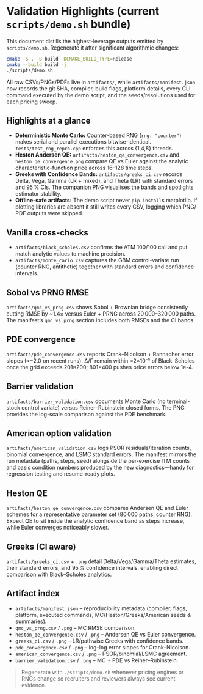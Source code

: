 # Validation Highlights (current `scripts/demo.sh` bundle)

This document distills the highest-leverage outputs emitted by `scripts/demo.sh`.
Regenerate it after significant algorithmic changes:

```bash
cmake -S . -B build -DCMAKE_BUILD_TYPE=Release
cmake --build build -j
./scripts/demo.sh
```

All raw CSVs/PNGs/PDFs live in `artifacts/`, while `artifacts/manifest.json`
now records the git SHA, compiler, build flags, platform details, every CLI
command executed by the demo script, and the seeds/resolutions used for each
pricing sweep.

## Highlights at a glance

- **Deterministic Monte Carlo:** Counter-based RNG (`rng: "counter"`) makes
  serial and parallel executions bitwise-identical. `tests/test_rng_repro.cpp`
  enforces this across {1,4,8} threads.
- **Heston Andersen QE:** `artifacts/heston_qe_convergence.csv` and
  `heston_qe_convergence.png` compare QE vs Euler against the analytic
  characteristic-function price across 16–128 time steps.
- **Greeks with Confidence Bands:** `artifacts/greeks_ci.csv` records Delta,
  Vega, Gamma (LR + mixed), and Theta (LR) with standard errors and 95 % CIs.
  The companion PNG visualises the bands and spotlights estimator stability.
- **Offline-safe artifacts:** The demo script never `pip install`s matplotlib.
  If plotting libraries are absent it still writes every CSV, logging which PNG/
  PDF outputs were skipped.

## Vanilla cross-checks

- `artifacts/black_scholes.csv` confirms the ATM 100/100 call and put match
  analytic values to machine precision.
- `artifacts/monte_carlo.csv` captures the GBM control-variate run (counter RNG,
  antithetic) together with standard errors and confidence intervals.

## Sobol vs PRNG RMSE

`artifacts/qmc_vs_prng.csv` shows Sobol + Brownian bridge consistently cutting
RMSE by ~1.4× versus Euler + PRNG across 20 000–320 000 paths. The manifest’s
`qmc_vs_prng` section includes both RMSEs and the CI bands.

## PDE convergence

`artifacts/pde_convergence.csv` reports Crank–Nicolson + Rannacher error slopes
(≈−2.0 on recent runs). Δ/Γ remain within ≈2×10⁻⁵ of Black–Scholes once the grid
exceeds 201×200; 801×400 pushes price errors below 1e-4.

## Barrier validation

`artifacts/barrier_validation.csv` documents Monte Carlo (no terminal-stock
control variate) versus Reiner–Rubinstein closed forms. The PNG provides the
log-scale comparison against the PDE benchmark.

## American option validation

`artifacts/american_validation.csv` logs PSOR residuals/iteration counts,
binomial convergence, and LSMC standard errors. The manifest mirrors the run
metadata (paths, steps, seed) alongside the per-exercise ITM counts and basis
condition numbers produced by the new diagnostics—handy for regression testing
and resume-ready plots.

## Heston QE

`artifacts/heston_qe_convergence.csv` compares Andersen QE and Euler schemes
for a representative parameter set (80 000 paths, counter RNG). Expect QE to sit
inside the analytic confidence band as steps increase, while Euler converges
noticeably slower.

## Greeks (CI aware)

`artifacts/greeks_ci.csv` + `.png` detail Delta/Vega/Gamma/Theta estimates,
their standard errors, and 95 % confidence intervals, enabling direct
comparison with Black–Scholes analytics.

## Artifact index

- `artifacts/manifest.json` – reproducibility metadata (compiler, flags,
  platform, executed commands, MC/Heston/Greeks/American seeds & summaries).
- `qmc_vs_prng.csv` / `.png` – MC RMSE comparison.
- `heston_qe_convergence.csv` / `.png` – Andersen QE vs Euler convergence.
- `greeks_ci.csv` / `.png` – LR/pathwise Greeks with confidence bands.
- `pde_convergence.csv` / `.png` – log–log error slopes for Crank–Nicolson.
- `american_convergence.csv` / `.png` – PSOR/binomial/LSMC agreement.
- `barrier_validation.csv` / `.png` – MC + PDE vs Reiner–Rubinstein.

> Regenerate with `./scripts/demo.sh` whenever pricing engines or RNGs change
> so recruiters and reviewers always see current evidence.
